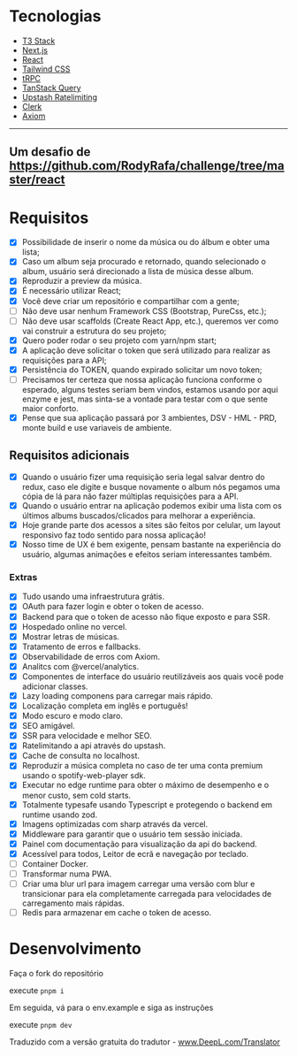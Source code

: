 # Tecnologias
- [T3 Stack](https://create.t3.gg/)
- [Next.js](https://nextjs.org)
- [React](https://nextjs.org)
- [Tailwind CSS](https://tailwindcss.com)
- [tRPC](https://trpc.io)
- [TanStack Query](https://tanstack.com/query/latest)
- [Upstash Ratelimiting](https://upstash.com/blog/upstash-ratelimit)
- [Clerk](https://clerk.dev)
- [Axiom](https://clerk.dev)
---
Um desafio de https://github.com/RodyRafa/challenge/tree/master/react
---
# Requisitos
- [x] Possibilidade de inserir o nome da música ou do álbum e obter uma lista;
- [x] Caso um album seja procurado e retornado, quando selecionado o album, usuário será direcionado a lista de música desse album.
- [x] Reproduzir a preview da música.
- [x] É necessário utilizar React;
- [x] Você deve criar um repositório e compartilhar com a gente;
- [ ] Não deve usar nenhum Framework CSS (Bootstrap, PureCss, etc.);
- [ ] Não deve usar scaffolds (Create React App, etc.), queremos ver como vai construir a estrutura do seu projeto;
- [x] Quero poder rodar o seu projeto com yarn/npm start;
- [x] A aplicação deve solicitar o token que será utilizado para realizar as requisições para a API;
- [x] Persistência do TOKEN, quando expirado solicitar um novo token;
- [ ] Precisamos ter certeza que nossa aplicação funciona conforme o esperado, alguns testes seriam bem vindos, estamos usando por aqui enzyme e jest, mas sinta-se a vontade para testar com o que sente maior conforto.
- [x] Pense que sua aplicação passará por 3 ambientes, DSV - HML - PRD, monte build e use variaveis de ambiente.

## Requisitos adicionais
- [x] Quando o usuário fizer uma requisição seria legal salvar dentro do redux, caso ele digite e busque novamente o album nós pegamos uma cópia de lá para não fazer múltiplas requisições para a API.
- [x] Quando o usuário entrar na aplicação podemos exibir uma lista com os últimos albums buscados/clicados para melhorar a experiência.
- [x] Hoje grande parte dos acessos a sites são feitos por celular, um layout responsivo faz todo sentido para nossa aplicação!
- [x] Nosso time de UX é bem exigente, pensam bastante na experiência do usuário, algumas animações e efeitos seriam interessantes também.

### Extras
- [x] Tudo usando uma infraestrutura grátis.
- [x] OAuth para fazer login e obter o token de acesso.
- [x] Backend para que o token de acesso não fique exposto e para SSR.
- [x] Hospedado online no vercel.
- [x] Mostrar letras de músicas.
- [x] Tratamento de erros e fallbacks.
- [x] Observabilidade de erros com Axiom.
- [x] Analitcs com @vercel/analytics.
- [x] Componentes de interface do usuário reutilizáveis aos quais você pode adicionar classes.
- [x] Lazy loading componens para carregar mais rápido.
- [x] Localização completa em inglês e português!
- [x] Modo escuro e modo claro.
- [x] SEO amigável.
- [x] SSR para velocidade e melhor SEO.
- [x] Ratelimitando a api através do upstash.
- [x] Cache de consulta no localhost.
- [x] Reproduzir a música completa no caso de ter uma conta premium usando o spotify-web-player sdk.
- [x] Executar no edge runtime para obter o máximo de desempenho e o menor custo, sem cold starts.
- [x] Totalmente typesafe usando Typescript e protegendo o backend em runtime usando zod.
- [x] Imagens optimizadas com sharp através da vercel.
- [x] Middleware para garantir que o usuário tem sessão iniciada.
- [x] Painel com documentação para visualização da api do backend.
- [x] Acessível para todos, Leitor de ecrã e navegação por teclado.
- [ ] Container Docker.
- [ ] Transformar numa PWA.
- [ ] Criar uma blur url para imagem carregar uma versão com blur e transicionar para ela completamente carregada para velocidades de carregamento mais rápidas.
- [ ] Redis para armazenar em cache o token de acesso.

# Desenvolvimento

Faça o fork do repositório

execute `pnpm i`

Em seguida, vá para o env.example e siga as instruções

execute `pnpm dev`

Traduzido com a versão gratuita do tradutor - www.DeepL.com/Translator
